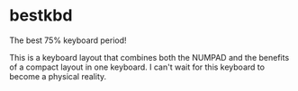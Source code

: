 # bestkbd
The best 75% keyboard period!

This is a keyboard layout that combines both the NUMPAD and the benefits of a compact layout
in one keyboard.
I can't wait for this keyboard to become a physical reality.
